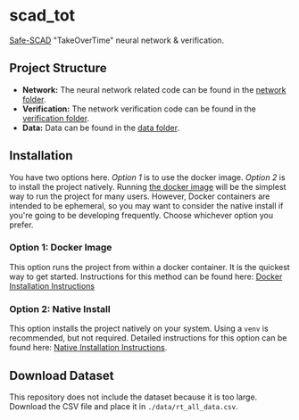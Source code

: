 # scad_tot

[Safe-SCAD](https://www.york.ac.uk/assuring-autonomy/projects/safe-scad/) "TakeOverTime" neural network &amp; verification.

## Project Structure

* **Network:** The neural network related code can be found in the [network folder](./network).
* **Verification:** The network verification code can be found in the [verification folder](./verification).
* **Data:** Data can be found in the [data folder](./data).

## Installation

You have two options here. *Option 1* is to use the docker image. *Option 2* is to install the project natively. Running [the docker image](https://hub.docker.com/r/grese/scad_tot) will be the simplest way to run the project for many users. However, Docker containers are intended to be ephemeral, so you may want to consider the native install if you're going to be developing frequently. Choose whichever option you prefer.

### Option 1: Docker Image

This option runs the project from within a docker container. It is the quickest way to get started. Instructions for this method can be found here: [Docker Installation Instructions](./docs/DOCKER_INSTALL.md)

### Option 2: Native Install

This option installs the project natively on your system. Using a `venv` is recommended, but not required. Detailed instructions for this option can be found here: [Native Installation Instructions](./docs/NATIVE_INSTALL.md).

## Download Dataset

This repository does not include the dataset because it is too large. Download the CSV file and place it in `./data/rt_all_data.csv`. <!-- TODO: ADD DATASET LINK -->
